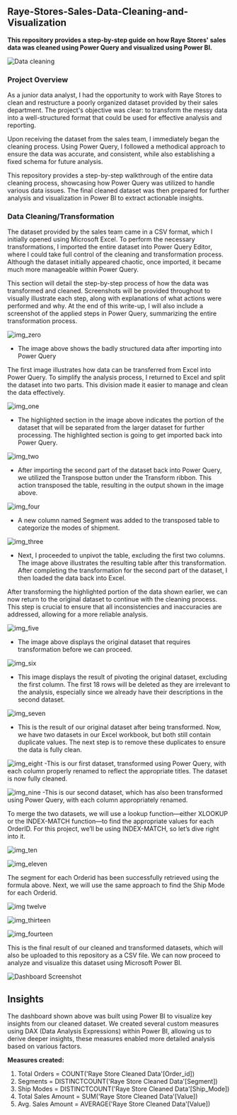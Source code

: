 ## Raye-Stores-Sales-Data-Cleaning-and-Visualization
**This repository provides a step-by-step guide on how Raye Stores' sales data was cleaned using Power Query and visualized using Power BI.** 

![Data cleaning](https://github.com/Herola007/Raye-Stores-Sales-Data-Cleaning-and-Visualization/blob/main/Database%20Illustrator.jpg?raw=true)

### Project Overview
As a junior data analyst, I had the opportunity to work with Raye Stores to clean and restructure a poorly organized dataset provided by their sales department. The project's objective was clear: to transform the messy data into a well-structured format that could be used for effective analysis and reporting.

Upon receiving the dataset from the sales team, I immediately began the cleaning process. Using Power Query, I followed a methodical approach to ensure the data was accurate, and consistent, while also establishing a fixed schema for future analysis.

This repository provides a step-by-step walkthrough of the entire data cleaning process, showcasing how Power Query was utilized to handle various data issues. The final cleaned dataset was then prepared for further analysis and visualization in Power BI to extract actionable insights.


### Data Cleaning/Transformation
The dataset provided by the sales team came in a CSV format, which I initially opened using Microsoft Excel. To perform the necessary transformations, I imported the entire dataset into Power Query Editor, where I could take full control of the cleaning and transformation process. Although the dataset initially appeared chaotic, once imported, it became much more manageable within Power Query.

This section will detail the step-by-step process of how the data was transformed and cleaned. Screenshots will be provided throughout to visually illustrate each step, along with explanations of what actions were performed and why. At the end of this write-up, I will also include a screenshot of the applied steps in Power Query, summarizing the entire transformation process.

![img_zero](https://github.com/Herola007/Raye-Stores-Sales-Data-Cleaning-and-Visualization/blob/main/Steps/2024-10-08%20(0).png?raw=true)
- The image above shows the badly structured data after importing into Power Query

The first image illustrates how data can be transferred from Excel into Power Query. To simplify the analysis process, I returned to Excel and split the dataset into two parts. This division made it easier to manage and clean the data effectively.

![img_one](https://github.com/Herola007/Raye-Stores-Sales-Data-Cleaning-and-Visualization/blob/main/Steps/2024-10-09(1).png?raw=true)
- The highlighted section in the image above indicates the portion of the dataset that will be separated from the larger dataset for further processing. The highlighted section is going to get imported back into Power Query.

![img_two](https://github.com/Herola007/Raye-Stores-Sales-Data-Cleaning-and-Visualization/blob/main/Steps/2024-10-09%20(2).png?raw=true)
 - After importing the second part of the dataset back into Power Query, we utilized the Transpose button under the Transform ribbon. This action transposed the table, resulting in the output shown in the image above.

![img_four](https://github.com/Herola007/Raye-Stores-Sales-Data-Cleaning-and-Visualization/blob/main/Steps/2024-10-09%20(4).png?raw=true)
- A new column named Segment was added to the transposed table to categorize the modes of shipment.

![img_three](https://github.com/Herola007/Raye-Stores-Sales-Data-Cleaning-and-Visualization/blob/main/Steps/2024-10-09%20(3).png?raw=true)
 - Next, I proceeded to unpivot the table, excluding the first two columns. The image above illustrates the resulting table after this transformation. After completing the transformation for the second part of the dataset, I then loaded the data back into Excel.

After transforming the highlighted portion of the data shown earlier, we can now return to the original dataset to continue with the cleaning process. This step is crucial to ensure that all inconsistencies and inaccuracies are addressed, allowing for a more reliable analysis.

![img_five](https://github.com/Herola007/Raye-Stores-Sales-Data-Cleaning-and-Visualization/blob/main/Steps/2024-10-09%20(5).png?raw=true)
- The image above displays the original dataset that requires transformation before we can proceed.

![img_six](https://github.com/Herola007/Raye-Stores-Sales-Data-Cleaning-and-Visualization/blob/main/Steps/2024-10-09%20(6).png?raw=true)
- This image displays the result of pivoting the original dataset, excluding the first column. The first 18 rows will be deleted as they are irrelevant to the analysis, especially since we already have their descriptions in the second dataset.

![img_seven](https://github.com/Herola007/Raye-Stores-Sales-Data-Cleaning-and-Visualization/blob/main/Steps/2024-10-09%20(8).png?raw=true)
- This is the result of our original dataset after being transformed. Now, we have two datasets in our Excel workbook, but both still contain duplicate values. The next step is to remove these duplicates to ensure the data is fully clean.

![img_eight](https://github.com/Herola007/Raye-Stores-Sales-Data-Cleaning-and-Visualization/blob/main/Steps/2024-10-09%20(88).png?raw=true)
-This is our first dataset, transformed using Power Query, with each column properly renamed to reflect the appropriate titles. The dataset is now fully cleaned.

![img_nine](https://github.com/Herola007/Raye-Stores-Sales-Data-Cleaning-and-Visualization/blob/main/Steps/2024-10-09%20(9).png?raw=true)
-This is our second dataset, which has also been transformed using Power Query, with each column appropriately renamed.

To merge the two datasets, we will use a lookup function—either XLOOKUP or the INDEX-MATCH function—to find the appropriate values for each OrderID. For this project, we’ll be using INDEX-MATCH, so let’s dive right into it.

![img_ten](https://raw.githubusercontent.com/Herola007/Raye-Stores-Sales-Data-Cleaning-and-Visualization/refs/heads/main/Steps/2024-10-09%20(1010).png)

![img_eleven](https://github.com/Herola007/Raye-Stores-Sales-Data-Cleaning-and-Visualization/blob/main/Steps/2024-10-09%20(1111).png?raw=true)

The segment for each Orderid has been successfully retrieved using the formula above. Next, we will use the same approach to find the Ship Mode for each Orderid.

![img twelve](https://github.com/Herola007/Raye-Stores-Sales-Data-Cleaning-and-Visualization/blob/main/Steps/2024-10-09%20(12).png?raw=true)

![img_thirteen](https://github.com/Herola007/Raye-Stores-Sales-Data-Cleaning-and-Visualization/blob/main/Steps/2024-10-09%20(13).png?raw=true)

![img_fourteen](https://github.com/Herola007/Raye-Stores-Sales-Data-Cleaning-and-Visualization/blob/main/Steps/2024-10-09%20(14).png?raw=true)

This is the final result of our cleaned and transformed datasets, which will also be uploaded to this repository as a CSV file. We can now proceed to analyze and visualize this dataset using Microsoft Power BI.

![Dashboard Screenshot](https://github.com/Herola007/Raye-Stores-Sales-Data-Cleaning-and-Visualization/blob/main/Dashboard%20Screenshot.png?raw=true)

## Insights
The dashboard shown above was built using Power BI to visualize key insights from our cleaned dataset. We created several custom measures using DAX (Data Analysis Expressions) within Power BI, allowing us to derive deeper insights, these measures enabled more detailed analysis based on various factors.

**Measures created:**
1. Total Orders = COUNT('Raye Store Cleaned Data'[Order_id])
2. Segments = DISTINCTCOUNT('Raye Store Cleaned Data'[Segment])
3. Ship Modes = DISTINCTCOUNT('Raye Store Cleaned Data'[Ship_Mode])
4. Total Sales Amount = SUM('Raye Store Cleaned Data'[Value])
5. Avg. Sales Amount = AVERAGE('Raye Store Cleaned Data'[Value])





